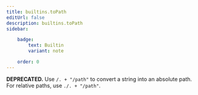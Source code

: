 ```yaml
---
title: builtins.toPath
editUrl: false
description: builtins.toPath
sidebar:

    badge:
        text: Builtin
        variant: note

    order: 0
---
```


**DEPRECATED.** Use `/. + "/path"` to convert a string into an absolute
path. For relative paths, use `./. + "/path"`.




